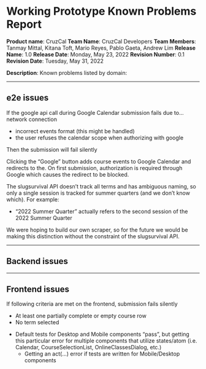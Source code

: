 # Working Prototype Known Problems Report

**Product name**: CruzCal
**Team Name**: CruzCal Developers
**Team Members**: Tanmay Mittal, Kitana Toft, Mario Reyes, Pablo Gaeta, Andrew Lim
**Release Name**: 1.0
**Release Date**: Monday, May 23, 2022
**Revision Number**: 0.1
**Revision Date**: Tuesday, May 31, 2022

**Description**: Known problems listed by domain:

---

## e2e issues

If the google api call during Google Calendar submission fails due to…
network connection
  - incorrect events format (this might be handled)
  - the user refuses the calendar scope when authorizing with google

Then the submission will fail silently

Clicking the “Google” button adds course events to Google Calendar and redirects to the. On first submission, authorization is required through Google which causes the redirect to be blocked.

The slugsurvival API doesn’t track all terms and has ambiguous naming, so only a single session is tracked for summer quarters (and we don’t know which).
For example:

  - “2022 Summer Quarter” actually refers to the second session of the 2022 Summer Quarter

We were hoping to build our own scraper, so for the future we would be making this distinction without the constraint of the slugsurvival API.

---

## Backend issues
---

## Frontend issues
If following criteria are met on the frontend, submission fails silently
  - At least one partially complete or empty course row
  - No term selected

<!-- TODO: insert example image -->

  - Default tests for Desktop and Mobile components “pass”, but getting this particular error for multiple components that utilize states/atom (i.e. Calendar, CourseSelectionList, OnlineClassesDialog, etc.)
    <!-- TODO:- Phrase this as a known potential issue if tests are written for the Mobile/Desktop components - Andrew Lim -->
    - Getting an act(...) error if tests are written for Mobile/Desktop components

